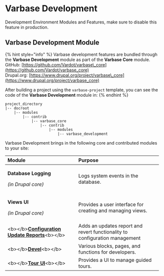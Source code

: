 # Varbase Development

Development Environment Modules and Features, make sure to disable this feature in production.

## Varbase Development Module

{% hint style="info" %}
Varbase development features are bundled through the **Varbase Development** module as part of the **Varbase Core** module.  
GitHub: [https://github.com/Vardot/varbase\_core](https://github.com/Vardot/varbase_core)  
Drupal.org: [https://www.drupal.org/project/varbase\_core](https://www.drupal.org/project/varbase_core) 

After building a project using the `varbase-project` template, you can see the code of the **Varbase Development** module in:
{% endhint %}

```text
project_directory
|-- docroot
    |-- modules
        |-- contrib
            |-- varbase_core
                |-- contrib
                    |-- modules
                        |-- varbase_development
```

Varbase Development brings in the following core and contributed modules to your site:

<table>
  <thead>
    <tr>
      <th style="text-align:left">Module</th>
      <th style="text-align:left">Purpose</th>
    </tr>
  </thead>
  <tbody>
    <tr>
      <td style="text-align:left">
        <p><b>Database Logging</b>
        </p>
        <p><em>(in Drupal core)</em>
        </p>
      </td>
      <td style="text-align:left">Logs system events in the database.</td>
    </tr>
    <tr>
      <td style="text-align:left">
        <p><b>Views UI</b>
        </p>
        <p><em>(in Drupal core)</em>
        </p>
      </td>
      <td style="text-align:left">Provides a user interface for creating and managing views.</td>
    </tr>
    <tr>
      <td style="text-align:left">&lt;b&gt;&lt;/b&gt;<a href="https://www.drupal.org/project/config_update"><b>Configuration Update Reports</b></a>&lt;b&gt;&lt;/b&gt;</td>
      <td
      style="text-align:left">Adds an updates report and revert functionality to configuration management</td>
    </tr>
    <tr>
      <td style="text-align:left">&lt;b&gt;&lt;/b&gt;<a href="https://www.drupal.org/project/devel"><b>Devel</b></a>&lt;b&gt;&lt;/b&gt;</td>
      <td
      style="text-align:left">Various blocks, pages, and functions for developers.</td>
    </tr>
    <tr>
      <td style="text-align:left">&lt;b&gt;&lt;/b&gt;<a href="https://www.drupal.org/project/tour_ui"><b>Tour UI</b></a>&lt;b&gt;&lt;/b&gt;</td>
      <td
      style="text-align:left">Provides a UI to manage guided tours.</td>
    </tr>
  </tbody>
</table>

